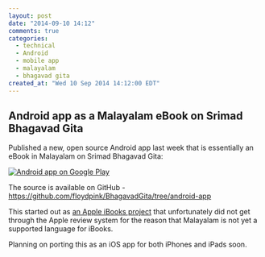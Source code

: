 ```yaml
---
layout: post
date: "2014-09-10 14:12"
comments: true
categories:
  - technical
  - Android
  - mobile app
  - malayalam
  - bhagavad gita
created_at: "Wed 10 Sep 2014 14:12:00 EDT"
---
```


## Android app as a Malayalam eBook on Srimad Bhagavad Gita

Published a new, open source Android app last week that is essentially an eBook in Malayalam on Srimad Bhagavad Gita:

[![Android app on Google Play](http://developer.android.com/images/brand/en_app_rgb_wo_60.png)](https://play.google.com/store/apps/details?id=com.floydpink.android.bhagavadgita)

The source is available on GitHub - https://github.com/floydpink/BhagavadGita/tree/android-app

This started out as [an Apple iBooks project](https://github.com/floydpink/BhagavadGita/tree/apple-ibooks) that unfortunately did not get through the Apple review system for the reason that Malayalam is not yet a supported language for iBooks.

Planning on porting this as an iOS app for both iPhones and iPads soon.

